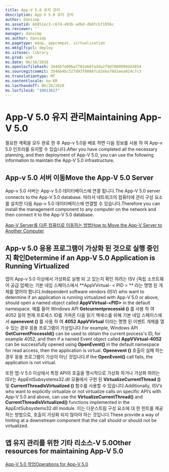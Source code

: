 ```yaml
---
title: App-V 5.0 유지 관리
description: App-V 5.0 유지 관리
author: dansimp
ms.assetid: 66851ec3-c674-493b-ad6d-db8fcbf1956c
ms.reviewer: ''
manager: dansimp
ms.author: dansimp
ms.pagetype: mdop, appcompat, virtualization
ms.mktglfcycl: deploy
ms.sitesec: library
ms.prod: w10
ms.date: 06/16/2016
ms.openlocfilehash: 3445bfe00ba7703a66fa3da2f9d7089990dd3854
ms.sourcegitcommit: 354664bc527d93f80687cd2eba70d1eea024c7c3
ms.translationtype: MT
ms.contentlocale: ko-KR
ms.lasthandoff: 06/26/2020
ms.locfileid: "10813617"
---
```

# <span data-ttu-id="b9fad-103">App-V 5.0 유지 관리</span><span class="sxs-lookup"><span data-stu-id="b9fad-103">Maintaining App-V 5.0</span></span>


<span data-ttu-id="b9fad-104">필요한 계획을 모두 완료 한 후 App-v 5.0을 배포 하면 다음 정보를 사용 하 여 App-v 5.0 인프라를 유지할 수 있습니다.</span><span class="sxs-lookup"><span data-stu-id="b9fad-104">After you have completed all the necessary planning, and then deployment of App-V 5.0, you can use the following information to maintain the App-V 5.0 infrastructure.</span></span>

## <a href="" id="move-the-app-v-5-0-server-"></a><span data-ttu-id="b9fad-105">App-v 5.0 서버 이동</span><span class="sxs-lookup"><span data-stu-id="b9fad-105">Move the App-V 5.0 Server</span></span>


<span data-ttu-id="b9fad-106">App-v 5.0 서버는 App-v 5.0 데이터베이스에 연결 됩니다.</span><span class="sxs-lookup"><span data-stu-id="b9fad-106">The App-V 5.0 server connects to the App-V 5.0 database.</span></span> <span data-ttu-id="b9fad-107">따라서 네트워크의 컴퓨터에 관리 구성 요소를 설치한 다음 App-v 5.0 데이터베이스에 연결할 수 있습니다.</span><span class="sxs-lookup"><span data-stu-id="b9fad-107">Therefore you can install the management component to any computer on the network and then connect it to the App-V 5.0 database.</span></span>

[<span data-ttu-id="b9fad-108">App-V Server를 다른 컴퓨터로 이동하는 방법</span><span class="sxs-lookup"><span data-stu-id="b9fad-108">How to Move the App-V Server to Another Computer</span></span>](how-to-move-the-app-v-server-to-another-computer.md)

## <a href="" id="determine-if-an-app-v-5-0-application-is-running-virtualized-"></a><span data-ttu-id="b9fad-109">App-v 5.0 응용 프로그램이 가상화 된 것으로 실행 중인지 확인</span><span class="sxs-lookup"><span data-stu-id="b9fad-109">Determine if an App-V 5.0 Application is Running Virtualized</span></span>


<span data-ttu-id="b9fad-110">앱이 App-v 5.0 이상에서 가상화로 실행 되 고 있는지 확인 하려는 ISV (독립 소프트웨어 공급 업체)는 기본 네임 스페이스에서 \*\*AppVVirtual- &lt; PID &gt; \*\* 라는 명명 된 개체를 열어야 합니다.</span><span class="sxs-lookup"><span data-stu-id="b9fad-110">Independent software vendors (ISV) who want to determine if an application is running virtualized with App-V 5.0 or above, should open a named object called **AppVVirtual-&lt;PID&gt;** in the default namespace.</span></span> <span data-ttu-id="b9fad-111">예를 들어 Windows API **Getcurrentprocessid ()** 를 사용 하 여 4052 등의 현재 프로세스 ID를 가져온 다음 읽기 액세스를 위해 기본 네임 스페이스에서 **openevent ()** 를 사용 하 여 **4052 AppVVirtual** 이라는 명명 된 이벤트 개체를 열 수 있는 경우 응용 프로그램이 가상입니다.</span><span class="sxs-lookup"><span data-stu-id="b9fad-111">For example, Windows API **GetCurrentProcessId()** can be used to obtain the current process's ID, for example 4052, and then if a named Event object called **AppVVirtual-4052** can be successfully opened using **OpenEvent()** in the default namespace for read access, then the application is virtual.</span></span> <span data-ttu-id="b9fad-112">**Openevent ()** 호출이 실패 하는 경우 응용 프로그램이 가상이 아닌 것입니다.</span><span class="sxs-lookup"><span data-stu-id="b9fad-112">If the **OpenEvent()** call fails, the application is not virtual.</span></span>

<span data-ttu-id="b9fad-113">또한 앱-V 5.0 이상에서 특정 API의 호출을 명시적으로 가상화 하거나 가상화 하려는 ISV는 AppEntSubsystems32.dll 모듈에서 구현 된 **VirtualizeCurrentThread ()** 및 **CurrentThreadIsVirtualized ()** 함수를 사용할 수 있습니다.</span><span class="sxs-lookup"><span data-stu-id="b9fad-113">Additionally, ISV’s who want to explicitly virtualize or not virtualize calls on specific API’s with App-V 5.0 and above, can use the **VirtualizeCurrentThread()** and **CurrentThreadIsVirtualized()** functions implemented in the AppEntSubsystems32.dll module.</span></span> <span data-ttu-id="b9fad-114">이는 다운스트림 구성 요소에 대 한 힌트를 제공 하는 방법으로, 호출이 가상화 되지 않아야 하는 것입니다.</span><span class="sxs-lookup"><span data-stu-id="b9fad-114">These provide a way of hinting at a downstream component that the call should or should not be virtualized.</span></span>






## <span data-ttu-id="b9fad-115">앱 유지 관리를 위한 기타 리소스-V 5.0</span><span class="sxs-lookup"><span data-stu-id="b9fad-115">Other resources for maintaining App-V 5.0</span></span>


[<span data-ttu-id="b9fad-116">App-V 5.0 작업</span><span class="sxs-lookup"><span data-stu-id="b9fad-116">Operations for App-V 5.0</span></span>](operations-for-app-v-50.md)

 

 





